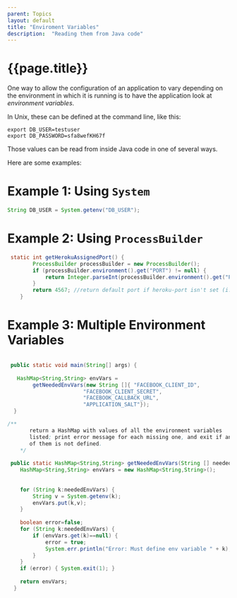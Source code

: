 ```yaml
---
parent: Topics
layout: default
title: "Enviroment Variables"
description:  "Reading them from Java code"
---
```


# {{page.title}}

One way to allow the configuration of an application to vary depending on the environment in which
it is running is to have the application look at *environment variables*.

In Unix, these can be defined at the command line, like this:

```
export DB_USER=testuser
export DB_PASSWORD=sfa8wefKH67f
```

Those values can be read from inside Java code in one of several ways.

Here are some examples:

# Example 1: Using `System`

```java
String DB_USER = System.getenv("DB_USER");
```

# Example 2: Using `ProcessBuilder`

```java
 static int getHerokuAssignedPort() {
        ProcessBuilder processBuilder = new ProcessBuilder();
        if (processBuilder.environment().get("PORT") != null) {
            return Integer.parseInt(processBuilder.environment().get("PORT"));
        }
        return 4567; //return default port if heroku-port isn't set (i.e. on localhost)
    }
```

# Example 3: Multiple Environment Variables

```java

 public static void main(String[] args) {
 
   HashMap<String,String> envVars =
	    getNeededEnvVars(new String []{ "FACEBOOK_CLIENT_ID",
					    "FACEBOOK_CLIENT_SECRET",
					    "FACEBOOK_CALLBACK_URL",
					    "APPLICATION_SALT"});
  }
```

```java
/**
       return a HashMap with values of all the environment variables
       listed; print error message for each missing one, and exit if any
       of them is not defined.
    */
    
 public static HashMap<String,String> getNeededEnvVars(String [] neededEnvVars) {
	HashMap<String,String> envVars = new HashMap<String,String>();
	
	
	for (String k:neededEnvVars) {
	    String v = System.getenv(k);
	    envVars.put(k,v);
	}
	
	boolean error=false;
	for (String k:neededEnvVars) {
	    if (envVars.get(k)==null) {
		    error = true;
		    System.err.println("Error: Must define env variable " + k);
	    }
	}
	if (error) { System.exit(1); }
	
	return envVars;
  }

```
